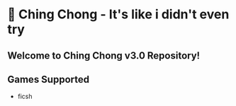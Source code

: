 # 🍜 Ching Chong - It's like i didn't even try

## Welcome to Ching Chong v3.0 Repository! 

## Games Supported
- ficsh
